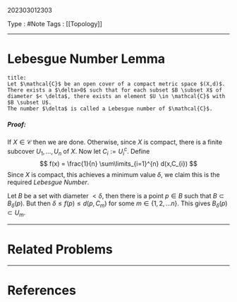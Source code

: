 202303012303

Type : #Note
Tags : [[Topology]]

---
# Lebesgue Number Lemma
```ad-note
title: 
Let $\mathcal{C}$ be an open cover of a compact metric space $(X,d)$. There exists a $\delta>0$ such that for each subset $B \subset X$ of diameter $< \delta$, there exists an element $U \in \mathcal{C}$ with $B \subset U$.
The number $\delta$ is called a Lebesgue number of $\mathcal{C}$.
```
##### Proof:
If $X \in \mathcal{C}$ then we are done.
Otherwise, since $X$ is compact, there is a finite subcover $U_{1},\dots,U_{n}$ of $X$. Now let $C_{i} := U_{i}^{c}$. 
Define 
$$
f(x) = \frac{1}{n} \sum\limits_{i=1}^{n} d(x,C_{i}) 
$$
Since $X$ is compact, this achieves a minimum value $\delta$, we claim this is the required _Lebesgue Number_.

Let $B$ be a set with diameter $<\delta$, then there is a point $p \in B$ such that $B \subset B_{\delta}(p)$. But then $\delta \le f(p) \le d(p,C_{m})$ for some $m \in \{ 1,2,\dots n \}$. This gives $B_{\delta}(p) \subset U_{m}$.  


---
# Related Problems

---
# References
